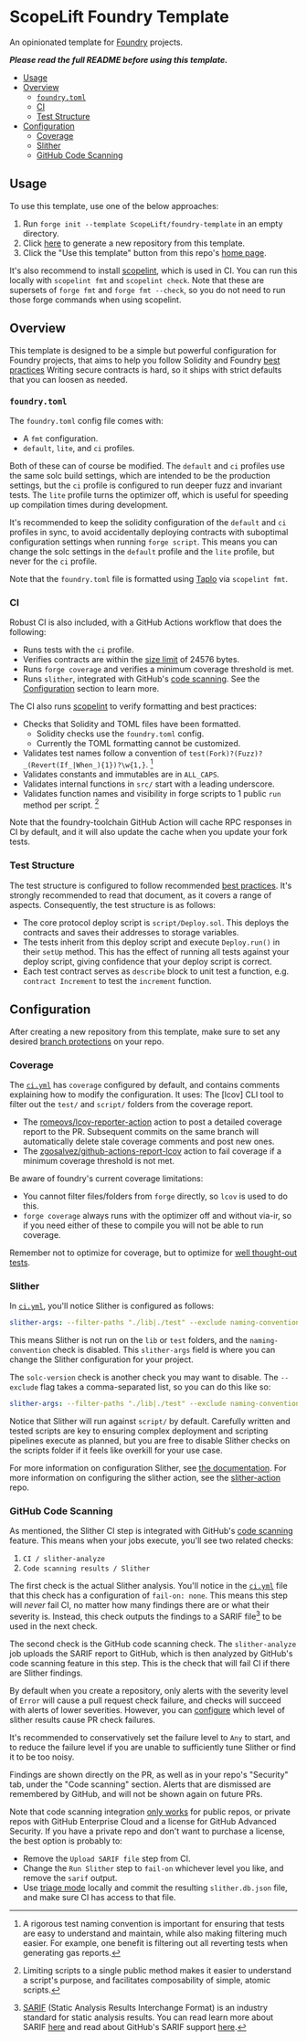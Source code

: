 # ScopeLift Foundry Template

An opinionated template for [Foundry](https://github.com/foundry-rs/foundry) projects.

_**Please read the full README before using this template.**_

- [Usage](#usage)
- [Overview](#overview)
  - [`foundry.toml`](#foundrytoml)
  - [CI](#ci)
  - [Test Structure](#test-structure)
- [Configuration](#configuration)
  - [Coverage](#coverage)
  - [Slither](#slither)
  - [GitHub Code Scanning](#github-code-scanning)

## Usage

To use this template, use one of the below approaches:

1. Run `forge init --template ScopeLift/foundry-template` in an empty directory.
2. Click [here](https://github.com/ScopeLift/foundry-template/generate) to generate a new repository from this template.
3. Click the "Use this template" button from this repo's [home page](https://github.com/ScopeLift/foundry-template).

It's also recommend to install [scopelint](https://github.com/ScopeLift/scopelint), which is used in CI.
You can run this locally with `scopelint fmt` and `scopelint check`.
Note that these are supersets of `forge fmt` and `forge fmt --check`, so you do not need to run those forge commands when using scopelint.

## Overview

This template is designed to be a simple but powerful configuration for Foundry projects, that aims to help you follow Solidity and Foundry [best practices](https://book.getfoundry.sh/tutorials/best-practices)
Writing secure contracts is hard, so it ships with strict defaults that you can loosen as needed.

### `foundry.toml`

The `foundry.toml` config file comes with:

- A `fmt` configuration.
- `default`, `lite`, and `ci` profiles.

Both of these can of course be modified.
The `default` and `ci` profiles use the same solc build settings, which are intended to be the production settings, but the `ci` profile is configured to run deeper fuzz and invariant tests.
The `lite` profile turns the optimizer off, which is useful for speeding up compilation times during development.

It's recommended to keep the solidity configuration of the `default` and `ci` profiles in sync, to avoid accidentally deploying contracts with suboptimal configuration settings when running `forge script`.
This means you can change the solc settings in the `default` profile and the `lite` profile, but never for the `ci` profile.

Note that the `foundry.toml` file is formatted using [Taplo](https://taplo.tamasfe.dev/) via `scopelint fmt`.

### CI

Robust CI is also included, with a GitHub Actions workflow that does the following:

- Runs tests with the `ci` profile.
- Verifies contracts are within the [size limit](https://eips.ethereum.org/EIPS/eip-170) of 24576 bytes.
- Runs `forge coverage` and verifies a minimum coverage threshold is met.
- Runs `slither`, integrated with GitHub's [code scanning](https://docs.github.com/en/code-security/code-scanning). See the [Configuration](#configuration) section to learn more.

The CI also runs [scopelint](https://github.com/ScopeLift/scopelint) to verify formatting and best practices:

- Checks that Solidity and TOML files have been formatted.
  - Solidity checks use the `foundry.toml` config.
  - Currently the TOML formatting cannot be customized.
- Validates test names follow a convention of `test(Fork)?(Fuzz)?_(Revert(If_|When_){1})?\w{1,}`. [^naming-convention]
- Validates constants and immutables are in `ALL_CAPS`.
- Validates internal functions in `src/` start with a leading underscore.
- Validates function names and visibility in forge scripts to 1 public `run` method per script. [^script-abi]

Note that the foundry-toolchain GitHub Action will cache RPC responses in CI by default, and it will also update the cache when you update your fork tests.

### Test Structure

The test structure is configured to follow recommended [best practices](https://book.getfoundry.sh/tutorials/best-practices).
It's strongly recommended to read that document, as it covers a range of aspects.
Consequently, the test structure is as follows:

- The core protocol deploy script is `script/Deploy.sol`.
  This deploys the contracts and saves their addresses to storage variables.
- The tests inherit from this deploy script and execute `Deploy.run()` in their `setUp` method.
  This has the effect of running all tests against your deploy script, giving confidence that your deploy script is correct.
- Each test contract serves as `describe` block to unit test a function, e.g. `contract Increment` to test the `increment` function.

## Configuration

After creating a new repository from this template, make sure to set any desired [branch protections](https://docs.github.com/en/repositories/configuring-branches-and-merges-in-your-repository/defining-the-mergeability-of-pull-requests/about-protected-branches) on your repo.

### Coverage

The [`ci.yml`](.github/workflows/ci.yml) has `coverage` configured by default, and contains comments explaining how to modify the configuration.
It uses:
The [lcov] CLI tool to filter out the `test/` and `script/` folders from the coverage report.

- The [romeovs/lcov-reporter-action](https://github.com/romeovs/lcov-reporter-action) action to post a detailed coverage report to the PR. Subsequent commits on the same branch will automatically delete stale coverage comments and post new ones.
- The [zgosalvez/github-actions-report-lcov](https://github.com/zgosalvez/github-actions-report-lcov) action to fail coverage if a minimum coverage threshold is not met.

Be aware of foundry's current coverage limitations:

- You cannot filter files/folders from `forge` directly, so `lcov` is used to do this.
- `forge coverage` always runs with the optimizer off and without via-ir, so if you need either of these to compile you will not be able to run coverage.

Remember not to optimize for coverage, but to optimize for [well thought-out tests](https://book.getfoundry.sh/tutorials/best-practices?highlight=coverage#best-practices-1).

### Slither

In [`ci.yml`](.github/workflows/ci.yml), you'll notice Slither is configured as follows:

```yml
slither-args: --filter-paths "./lib|./test" --exclude naming-convention
```

This means Slither is not run on the `lib` or `test` folders, and the `naming-convention` check is disabled.
This `slither-args` field is where you can change the Slither configuration for your project.

The `solc-version` check is another check you may want to disable.
The `--exclude` flag takes a comma-separated list, so you can do this like so:

```yml
slither-args: --filter-paths "./lib|./test" --exclude naming-convention,solc-version
```

Notice that Slither will run against `script/` by default.
Carefully written and tested scripts are key to ensuring complex deployment and scripting pipelines execute as planned, but you are free to disable Slither checks on the scripts folder if it feels like overkill for your use case.

For more information on configuration Slither, see [the documentation](https://github.com/crytic/slither/wiki/Usage). For more information on configuring the slither action, see the [slither-action](https://github.com/crytic/slither-action) repo.

### GitHub Code Scanning

As mentioned, the Slither CI step is integrated with GitHub's [code scanning](https://docs.github.com/en/code-security/code-scanning) feature.
This means when your jobs execute, you'll see two related checks:

1. `CI / slither-analyze`
2. `Code scanning results / Slither`

The first check is the actual Slither analysis.
You'll notice in the [`ci.yml`](.github/workflows/ci.yml) file that this check has a configuration of `fail-on: none`.
This means this step will _never_ fail CI, no matter how many findings there are or what their severity is.
Instead, this check outputs the findings to a SARIF file[^sarif] to be used in the next check.

The second check is the GitHub code scanning check.
The `slither-analyze` job uploads the SARIF report to GitHub, which is then analyzed by GitHub's code scanning feature in this step.
This is the check that will fail CI if there are Slither findings.

By default when you create a repository, only alerts with the severity level of `Error` will cause a pull request check failure, and checks will succeed with alerts of lower severities.
However, you can [configure](https://docs.github.com/en/code-security/code-scanning/automatically-scanning-your-code-for-vulnerabilities-and-errors/configuring-code-scanning#defining-the-severities-causing-pull-request-check-failure) which level of slither results cause PR check failures.

It's recommended to conservatively set the failure level to `Any` to start, and to reduce the failure level if you are unable to sufficiently tune Slither or find it to be too noisy.

Findings are shown directly on the PR, as well as in your repo's "Security" tab, under the "Code scanning" section.
Alerts that are dismissed are remembered by GitHub, and will not be shown again on future PRs.

Note that code scanning integration [only works](https://docs.github.com/en/code-security/code-scanning/automatically-scanning-your-code-for-vulnerabilities-and-errors/setting-up-code-scanning-for-a-repository) for public repos, or private repos with GitHub Enterprise Cloud and a license for GitHub Advanced Security.
If you have a private repo and don't want to purchase a license, the best option is probably to:

- Remove the `Upload SARIF file` step from CI.
- Change the `Run Slither` step to `fail-on` whichever level you like, and remove the `sarif` output.
- Use [triage mode](https://github.com/crytic/slither/wiki/Usage#triage-mode) locally and commit the resulting `slither.db.json` file, and make sure CI has access to that file.

[^naming-convention]:
    A rigorous test naming convention is important for ensuring that tests are easy to understand and maintain, while also making filtering much easier.
    For example, one benefit is filtering out all reverting tests when generating gas reports.

[^script-abi]: Limiting scripts to a single public method makes it easier to understand a script's purpose, and facilitates composability of simple, atomic scripts.
[^sarif]:
    [SARIF](https://sarifweb.azurewebsites.net/) (Static Analysis Results Interchange Format) is an industry standard for static analysis results.
    You can read learn more about SARIF [here](https://github.com/microsoft/sarif-tutorials) and read about GitHub's SARIF support [here](https://docs.github.com/en/code-security/code-scanning/integrating-with-code-scanning/sarif-support-for-code-scanning).
